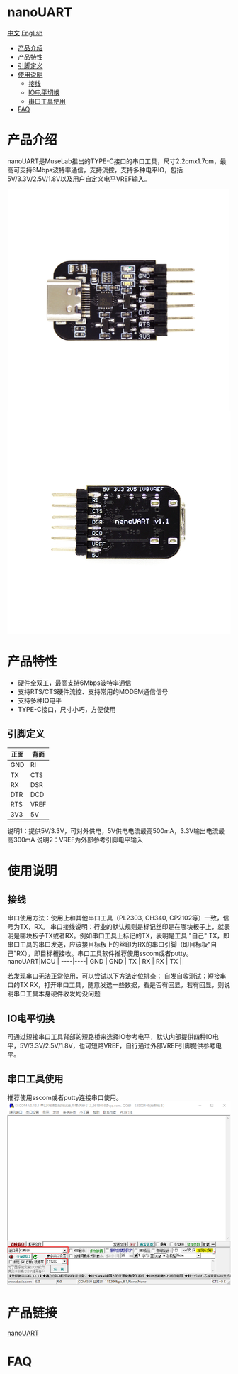 # nanoUART
[中文](./README.md) [English](./README_en.md)
* [产品介绍](#产品介绍) 
* [产品特性](#产品特性) 
* [引脚定义](#引脚定义)
* [使用说明](#使用说明)
    * [接线](#接线)
	* [IO电平切换](#IO电平切换)
	* [串口工具使用](#串口工具使用)
* [FAQ](#faq)
	
# 产品介绍
nanoUART是MuseLab推出的TYPE-C接口的串口工具，尺寸2.2cmx1.7cm，最高可支持6Mbps波特率通信，支持流控，支持多种电平IO，包括5V/3.3V/2.5V/1.8V以及用户自定义电平VREF输入。

<div align=center>
<img src="https://github.com/wuxx/nanoUART/blob/master/doc/nanoUART-top.jpg" width = "500" alt="" align=center />
<img src="https://github.com/wuxx/nanoUART/blob/master/doc/nanoUART-bottom.jpg" width = "530" alt="" align=center />
</div>

# 产品特性
- 硬件全双工，最高支持6Mbps波特率通信
- 支持RTS/CTS硬件流控、支持常用的MODEM通信信号
- 支持多种IO电平
- TYPE-C接口，尺寸小巧，方便使用

## 引脚定义
正面|背面 |
----|---- |
GND | RI  | 
TX  | CTS |
RX  | DSR |
DTR | DCD |
RTS | VREF|
3V3 | 5V  |

说明1：提供5V/3.3V，可对外供电，5V供电电流最高500mA，3.3V输出电流最高300mA
说明2：VREF为外部参考引脚电平输入


# 使用说明

## 接线
串口使用方法：使用上和其他串口工具（PL2303, CH340, CP2102等）一致，信号为TX，RX。
串口接线说明：行业的默认规则是标记丝印是在哪块板子上，就表明是哪块板子TX或者RX。例如串口工具上标记的TX，表明是工具 "自己" TX，即串口工具的串口发送，应该接目标板上的丝印为RX的串口引脚（即目标板"自己"RX），即目标板接收。串口工具软件推荐使用sscom或者putty。
nanoUART|MCU |
----|----|
GND | GND | 
TX | RX  |
RX | TX  |

若发现串口无法正常使用，可以尝试以下方法定位排查：
自发自收测试：短接串口的TX RX，打开串口工具，随意发送一些数据，看是否有回显，若有回显，则说明串口工具本身硬件收发均没问题


## IO电平切换
可通过短接串口工具背部的短路桥来选择IO参考电平，默认内部提供四种IO电平，5V/3.3V/2.5V/1.8V，也可短路VREF，自行通过外部VREF引脚提供参考电平。


## 串口工具使用
推荐使用sscom或者putty连接串口使用。  
![sscom](https://github.com/wuxx/nanoUART/blob/master/doc/sscom.png)

# 产品链接
[nanoUART](https://item.taobao.com/item.htm?spm=a1z10.3-c.w4002-21349689064.12.6681773dIAIxyb&id=674671646143)

# FAQ
